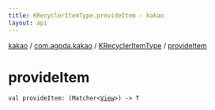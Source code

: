 ```yaml
---
title: KRecyclerItemType.provideItem - kakao
layout: api
---
```


<div class='api-docs-breadcrumbs'><a href="../../index.html">kakao</a> / <a href="../index.html">com.agoda.kakao</a> / <a href="index.html">KRecyclerItemType</a> / <a href=".">provideItem</a></div>

# provideItem

<div class="signature"><code><span class="keyword">val </span><span class="identifier">provideItem</span><span class="symbol">: </span><span class="symbol">(</span><span class="identifier">Matcher</span><span class="symbol">&lt;</span><a href="https://developer.android.com/reference/android/view/View.html"><span class="identifier">View</span></a><span class="symbol">&gt;</span><span class="symbol">)</span>&nbsp;<span class="symbol">-&gt;</span>&nbsp;<span class="identifier">T</span></code></div>
